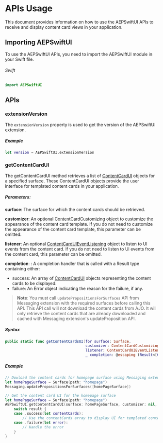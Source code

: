 # APIs Usage

This document provides information on how to use the AEPSwiftUI APIs to receive and display content card views in your application.

## Importing AEPSwiftUI

To use the AEPSwiftUI APIs, you need to import the AEPSwiftUI module in your Swift file.

###### Swift
```swift
import AEPSwiftUI
```

## APIs

### extensionVersion

The `extensionVersion` property is used to get the version of the AEPSwiftUI extension.

##### Example
```swift
let version = AEPSwiftUI.extensionVersion
```

### getContentCardUI 

The getContentCardUI method retrieves a list of [ContentCardUI](./ContentCard/PublicClasses/contentcardui.md) objects for a specified surface. These ContentCardUI objects provide the user interface for templated content cards in your application.

##### Parameters:
**surface**: The surface for which the content cards should be retrieved.

**customizer**: An optional [ContentCardCustomizing](./ContentCard/PublicClasses/contentcardcustomizing.md) object to customize the appearance of the content card template. If you do not need to customize the appearance of the content card template, this parameter can be omitted.

**listener**: An optional [ContentCardUIEventListening](./ContentCard/PublicClasses/contentcarduieventlistening.md) object to listen to UI events from the content card. If you do not need to listen to UI events from the content card, this parameter can be omitted.

**completion**: : A completion handler that is called with a Result type containing either:
- success: An array of [ContentCardUI](./ContentCard/PublicClasses/contentcardui.md) objects representing the content cards to be displayed.
- failure: An Error object indicating the reason for the failure, if any.

> **Note**: You must call `updatePropositionsForSurfaces` API from Messaging extension with the required surfaces before calling this API. This API call will not download the content cards from AJO. It will only retrieve the content cards that are already downloaded and cached with Messaging extension's updateProposition API.

##### Syntax

```swift
public static func getContentCardsUI(for surface: Surface,
                                     customizer: ContentCardCustomizing? = nil,
                                     listener: ContentCardUIEventListening? = nil,
                                     _ completion: @escaping (Result<[ContentCardUI], Error>) -> Void)
```

##### Example

```swift
// Dowload the content cards for homepage surface using Messaging extension
let homePageSurface = Surface(path: "homepage")
Messaging.updatePropositionsForSurfaces([homePageSurface])

// Get the content card UI for the homepage surface
let homePageSurface = Surface(path: "homepage")
AEPSwiftUI.getContentCardUI(surface: homePageSurface, customizer: nil, listener: nil) { result in
    switch result {
    case .success(let contentCards):
        // Use the contentCards array to display UI for templated content cards in your application
    case .failure(let error):
        // Handle the error
    }
}
```